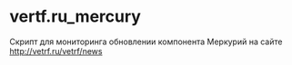 # vertf.ru_mercury
Скрипт для мониторинга обновлении компонента Меркурий на сайте http://vetrf.ru/vetrf/news
